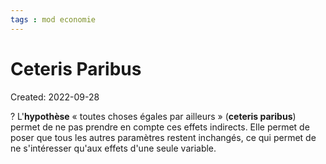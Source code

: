 ```yaml
---
tags : mod economie
---
```

# Ceteris Paribus
Created: 2022-09-28

?
L'**hypothèse** « toutes choses égales par ailleurs » (**ceteris paribus**) permet de ne pas prendre en compte ces effets indirects. Elle permet de poser que tous les autres paramètres restent inchangés, ce qui permet de ne s'intéresser qu'aux effets d'une seule variable.
<!--SR:!2023-01-30,14,230-->